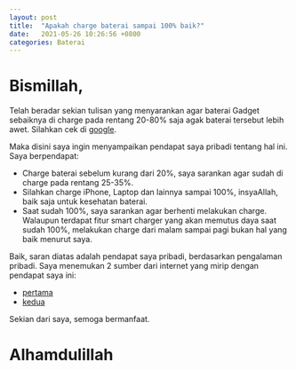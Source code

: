 ```yaml
---
layout: post
title:  "Apakah charge baterai sampai 100% baik?"
date:   2021-05-26 10:26:56 +0800
categories: Baterai
---
```


# Bismillah,

Telah beradar sekian tulisan yang menyarankan agar baterai Gadget sebaiknya di charge pada rentang 20-80% saja agak baterai tersebut lebih awet. Silahkan cek di [google](https://www.google.com/search?q=charge+between+20+and+80).

Maka disini saya ingin menyampaikan pendapat saya pribadi tentang hal ini. Saya berpendapat:

- Charge baterai sebelum kurang dari 20%, saya sarankan agar sudah di charge pada rentang 25-35%.
- Silahkan charge iPhone, Laptop dan lainnya sampai 100%, insyaAllah, baik saja untuk kesehatan baterai.
- Saat sudah 100%, saya sarankan agar berhenti melakukan charge. Walaupun terdapat fitur smart charger yang akan memutus daya saat sudah 100%, melakukan charge dari malam sampai pagi bukan hal yang baik menurut saya.


Baik, saran diatas adalah pendapat saya pribadi, berdasarkan pengalaman pribadi. Saya menemukan 2 sumber dari internet yang mirip dengan pendapat saya ini:

- [pertama](https://www.quora.com/I-plug-in-my-3500-mAh-phone-twice-a-day-from-25-to-80-Is-this-healthy-Should-I-leave-it-to-100-What-if-I-charge-it-3-times-a-day-to-80-Im-using-my-phone-all-the-time/answer/Geoff-Hogg)
- [kedua](https://www.quora.com/Is-it-okay-if-I-charge-my-phone-up-to-95/answer/Roberto-Santocho)

Sekian dari saya, semoga bermanfaat.

# Alhamdulillah
